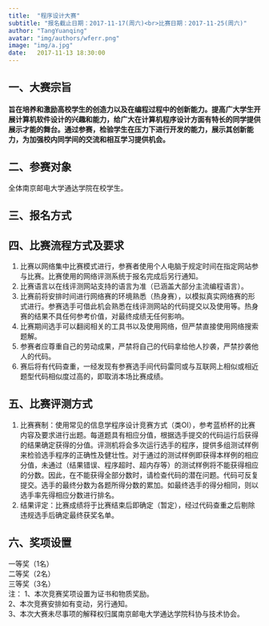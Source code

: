 ```yaml
---
title:  "程序设计大赛"
subtitle: "报名截止日期：2017-11-17(周六)<br>比赛日期：2017-11-25(周六)"
author: "TangYuanqing"
avatar: "img/authors/wferr.png"
image: "img/a.jpg"
date:   2017-11-13 18:30:00
---
```

## 一、大赛宗旨  
#### 旨在培养和激励高校学生的创造力以及在编程过程中的创新能力。提高广大学生开展计算机软件设计的兴趣和能力，给广大在计算机程序设计方面有特长的同学提供展示才能的舞台。通过参赛，检验学生在压力下进行开发的能力，展示其创新能力，为加强校内同学间的交流和相互学习提供机会。

## 二、参赛对象  
全体南京邮电大学通达学院在校学生。
## 三、报名方式  
<!-- 报名地址：<http://cn.mikecrm.com/oURJ9oO> -->
<script charset="UTF-8" defer>(function(h){function n(a){return null===a?null:a.scrollHeight>a.clientHeight?a:n(a.parentNode)}function t(b){if(b.data){var f=JSON.parse(b.data);!f.height||p||q||(d.style.height=+f.height+"px");if(f.getter){b={};var f=[].concat(f.getter),k,h=f.length,m,c,g,e;for(k=0;k<h;k++){m=k;c=f[k]||{};c.n&&(m=c.n);g=null;try{switch(c.t){case "window":e=window;break;case "scrollParent":e=n(a)||window;break;default:e=a}if(c.e)if("rect"===c.v){g={};var l=e.getBoundingClientRect();g={top:l.top,left:l.left,width:l.width,height:l.height}}else g=e[c.v].apply(e,[].concat(c.e))||!0;else c.s?(e[c.v]=c.s,g=!0):g=e[c.v]||!1}catch(u){}b[m]=g}b.innerState=!p&&!q;a.contentWindow.postMessage(JSON.stringify({queryRes:b}),"*")}}}for(var r=h.document,b=r.documentElement;b.childNodes.length&&1==b.lastChild.nodeType;)b=b.lastChild;var d=b.parentNode,a=r.createElement("iframe");d.style.overflowY="auto";d.style.overflowX="hidden";var p=d.style.height&&"auto"!==d.style.height,q="absolute"===d.style.position||window.getComputedStyle&&"absolute"===window.getComputedStyle(d,null).getPropertyValue("position")||d.currentStyle&&"absolute"===d.currentStyle.position;h.addEventListener&&h.addEventListener("message",t,!1);a.src="http://cn.mikecrm.com/oURJ9oO";a.id="mkinoURJ9oO";a.onload=function(){a.contentWindow.postMessage(JSON.stringify({cif:1}),"*")};a.frameBorder=0;a.scrolling="no";a.style.display="block";a.style.minWidth="100%";a.style.width="100px";a.style.height="100%";a.style.border="none";a.style.overflow="auto";d.insertBefore(a,b)})(window);</script>

## 四、比赛流程方式及要求  
1.	比赛以网络集中比赛模式进行，参赛者使用个人电脑于规定时间在指定网站参与比赛。比赛使用的网络评测系统于报名完成后另行通知。
2.	比赛语言以在线评测网站支持的语言为准（已涵盖大部分主流编程语言）。
3.	比赛前将安排时间进行网络赛的环境熟悉（热身赛），以模拟真实网络赛的形式进行。参赛选手可借此机会熟悉在线评测网站的代码提交以及使用等。热身赛的结果不具任何参考价值，对最终成绩无任何影响。
4.	比赛期间选手可以翻阅相关的工具书以及使用网络，但严禁直接使用网络搜索题解。
5.	参赛者应尊重自己的劳动成果，严禁将自己的代码拿给他人抄袭，严禁抄袭他人的代码。
6.	赛后将有代码查重，一经发现有参赛选手间代码雷同或与互联网上相似或相近题型代码相似度过高的，即取消本场比赛成绩。  
## 五、比赛评测方式  
1.  比赛赛制：使用常见的信息学程序设计竞赛方式（类OI），参考蓝桥杯的比赛内容及要求进行出题。每道题具有相应分值，根据选手提交的代码运行后获得的结果确定获得的分值。评测机将会多次运行选手的程序，提供多组测试样例来检验选手程序的正确性及健壮性。对于通过的测试样例即获得本样例的相应分值，未通过（结果错误、程序超时、超内存等）的测试样例将不能获得相应的分数。因此，在不能获得全部分数时，请检查代码的潜在问题。代码可反复提交。选手的最终分数为各题所得分数的累加。如最终选手的得分相同，则以选手率先得相应分数进行排名。  
2.  结果评定：比赛成绩将于比赛结束后即确定（暂定），经过代码查重之后剔除违规选手后确定最终获奖名单。  

## 六、奖项设置
一等奖（1名）  
二等奖（2名）  
三等奖（3名）  
注：
1、本次竞赛奖项设置为证书和物质奖励。  
2、本次竞赛安排如有变动，另行通知。  
3、本次大赛未尽事项的解释权归属南京邮电大学通达学院科协与技术协会。  
